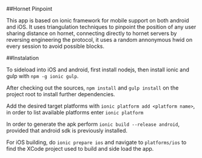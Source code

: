 ##Hornet Pinpoint

This app is based on ionic framework for mobile support on both android and iOS. It uses triangulation techniques to pinpoint the position of any user sharing distance on hornet, connecting directly to hornet servers by reversing engineering the protocol, it uses a random annonymous hwid on every session to avoid possible blocks.

##Instalation

To sideload into iOS and android, first install nodejs, then install ionic and gulp with `npm -g ionic gulp`.

After checking out the sources, `npm install` and `gulp install` on the project root to install further dependencies.

Add the desired target platforms with `ionic platform add <platform name>`, in order to list available platforms enter `ionic platform`

In order to generate the apk perform `ionic build --release android`, provided that android sdk is previously installed.

For iOS building, do `ionic prepare ios` and navigate to `platforms/ios` to find the XCode project used to build and side load the app.

